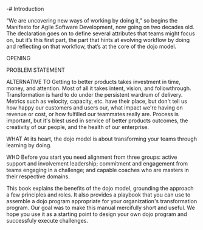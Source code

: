 -# Introduction

“We are uncovering new ways of working by doing it,” so begins the Manifesto for Agile Software Development, now going on two decades old. The declaration goes on to define several attributes that teams might focus on, but it’s this first part, the part that hints at evolving workflow by doing and reflecting on that workflow, that’s at the core of the dojo model.

OPENING

PROBLEM STATEMENT

ALTERNATIVE TO
Getting to better products takes investment in time, money, and attention. Most of all it takes intent, vision, and followthrough. Transformation is hard to do under the persistent wardrum of delivery. Metrics such as velocity, capacity, etc. have their place, but don't tell us how happy our customers and users our, what impact we're having on revenue or cost, or how fulfilled our teammates really are. Process is important, but it's blest used in service of better products outcomes, the creativity of our people, and the health of our enterprise.

WHAT
At its heart, the dojo model is about transforming your teams through learning by doing. 

WHO
Before you start you need alignment from three groups: active support and involvement leadership; commitment and engagement from teams engaging in a challenge; and capable coaches who are masters in their respective domains.

This book explains the benefits of the dojo model, grounding the approach a few principles and roles. It also provides a playbook that you can use to assemble a dojo program appropriate for your organization's transformation program. Our goal was to make this manual mercifully short and useful. We hope you use it as a starting point to design your own dojo program and successfuly execute challenges.